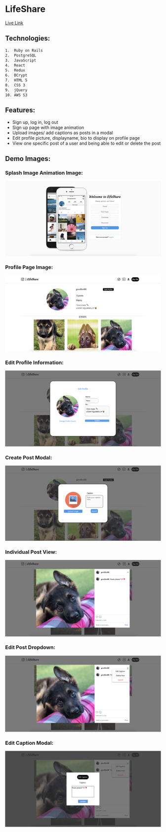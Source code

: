 # LifeShare

[Live Link](https://life-share.herokuapp.com/#/)


## Technologies:

    1.  Ruby on Rails
    2.  PostgreSQL
    3.  JavaScript
    4.  React
    5.  Redux
    6.  BCrypt
    7.  HTML 5
    8.  CSS 3
    9.  jQuery
    10. AWS S3

## Features:
* Sign up, log in, log out
* Sign up page with image animation
* Upload images/ add captions as posts in a modal
* Edit profile picture, displayname, bio to display on profile page
* View one specific post of a user and being able to edit or delete the post

## Demo Images:

### Splash Image Animation Image: 

![](https://github.com/ckuo15/LifeShare/blob/master/LifeShare/app/assets/images/splash-page.png)

### Profile Page Image:

![](https://github.com/ckuo15/LifeShare/blob/master/LifeShare/app/assets/images/profile_page.png)

### Edit Profile Information:

![](https://github.com/ckuo15/LifeShare/blob/master/LifeShare/app/assets/images/update_profile_modal.png)

### Create Post Modal:

![](https://github.com/ckuo15/LifeShare/blob/master/LifeShare/app/assets/images/upload_modal.png)


### Individual Post View:

![](https://github.com/ckuo15/LifeShare/blob/master/LifeShare/app/assets/images/post_show_modal.png)

### Edit Post Dropdown:

![](https://github.com/ckuo15/LifeShare/blob/master/LifeShare/app/assets/images/edit_dropdown.png)

### Edit Caption Modal:

![](https://github.com/ckuo15/LifeShare/blob/master/LifeShare/app/assets/images/edit_caption_modal.png)


